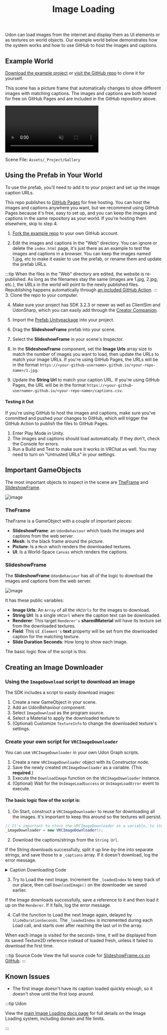 ﻿---
title: "Image Loading"
---
Udon can load images from the internet and display them as UI elements or as textures on world objects. Our example world below demonstrates how the system works and how to use GitHub to host the images and captions.

## Example World

[Download the example project](https://github.com/vrchat-community/examples-image-loading/archive/refs/heads/main.zip) or [visit the GitHub repo](https://github.com/vrchat-community/examples-image-loading) to clone it for yourself.

This scene has a picture frame that automatically changes to show different images with matching captions. The images and captions are both hosted for free on GitHub Pages and are included in the GitHub repository above.

<video loop="loop" autoplay="autoplay" muted>
  <source src="/creators.vrchat.com/images/worlds/image-loader.mp4" type="video/mp4" />
    Your browser does not support the video tag.
</video>

Scene File: `Assets/_Project/Gallery`

## Using the Prefab in Your World

To use the prefab, you'll need to add it to your project and set up the image caption URLs.

This repo publishes to [GitHub Pages](https://pages.github.com/) for free hosting. You can host the images and captions anywhere you want, but we recommend using GitHub Pages because it's free, easy to set up, and you can keep the images and captions in the same repository as your world. If you're hosting them elsewhere, skip to step 4.

1. [Fork the example repo](https://github.com/vrchat-community/examples-image-loading/fork) to your own GitHub account.

2. Edit the images and captions in the "Web" directory. You can ignore or delete the `index.html` page, it's just there as an example to test the images and captions in a browser. You can keep the images named 1.jpg, etc to make it easier to use the prefab, or rename them and update the prefab URLs. 

:::tip
When the files in the "Web" directory are edited, the website is re-published. As long as the filenames stay the same (images are 1.jpg, 2.jpg, etc.), the URLs in the world will point to the newly published files. Republishing happens automatically through [an included GitHub Action](https://github.com/vrchat-community/examples-image-loading/actions/workflows/static.yml).
:::
3. Clone the repo to your computer.

4. Make sure your project has SDK 3.2.3 or newer as well as ClientSim and UdonSharp, which you can easily add through the [Creator Companion](https://vcc.docs.vrchat.com/).

5. Import the [Prefab Unitypackage](https://github.com/vrchat-community/examples-image-loading/releases/download/0.2.0/SlideshowFrame.unitypackage) into your project.

6. Drag the **SlideshowFrame** prefab into your scene.

7. Select the **SlideshowFrame** in your scene's Inspector.

8. In the **SlideshowFrame** component, set the **Image Urls** array size to match the number of images you want to load, then update the URLs to match your image URLs. If you're using GitHub Pages, the URLs will be in the format `https://<your-github-username>.github.io/<your-repo-name>/1.jpg`.

9. Update the **String Url** to match your caption URL. If you're using GitHub Pages, the URL will be in the format `https://<your-github-username>.github.io/<your-repo-name>/captions.csv`.

#### Testing it Out

If you're using GitHub to host the images and captions, make sure you've committed and pushed your changes to GitHub, which will trigger the GitHub Action to publish the files to GitHub Pages.

1. Enter Play Mode in Unity.
2. The images and captions should load automatically. If they don't, check the Console for errors.
3. Run a Build and Test to make sure it works in VRChat as well. You may need to turn on "Untrusted URLs" in your settings.

## Important GameObjects

The most important objects to inspect in the scene are [TheFrame](#theframe) and [SlideshowFrame](#slideshowframe). 


![image](https://user-images.githubusercontent.com/737888/219288603-2fc2753b-27a1-4f61-ad22-a51df527907d.png)

### TheFrame

TheFrame is a GameObject with a couple of important pieces:
* **SlideshowFrame**: an `UdonBehaviour` which loads the images and captions from the web server.
* **Mesh**: Is the black frame around the picture.
* **Picture**: Is a `Mesh` which renders the downloaded textures.
* **UI**: Is a World-Space `Canvas` which renders the captions.

### SlideshowFrame

The **SlideshowFrame** `UdonBehaviour` has all of the logic to download the images and captions from the web server.

![image](https://user-images.githubusercontent.com/737888/219288738-ace09705-18d4-4f8e-bb45-792ff662bf7b.png)

It has these public variables:
* **Image Urls**: An `Array` of all the `VRCUrls` for the images to download.
* **String Url**: Is a single `VRCUrl` where the caption text can be downloaded.
* **Renderer**: This target `Renderer's` **sharedMaterial** will have its texture set from the downloaded textures.
* **Field**: This `UI Element's` **text** property will be set from the downloaded caption for the matching texture.
* **Slide Duration Seconds**: How long to show each image.

The basic logic flow of the script is this:

## Creating an Image Downloader

### Using the `ImageDownload` script to download an image

The SDK includes a script to easily download images:

1. Create a new GameObject in your scene.
2. Add an UdonBehaviour component.
3. Select `ImageDownload` as the program source.
4. Select a Material to apply the downloaded texture to
5. (Optional) Customize `TextureInfo` to change the downloaded texture's settings. 

### Create your own script for `VRCImageDownloader`

You can use `VRCImageDownloader` in your own Udon Graph scripts.

1. Create a new `VRCImageDownloader` object with its Constructor node.
2. Save the newly created `VRCImageDownloader` as a variable. (This **required**.)
3. Execute the `DownloadImage` function on the `VRCImageDownloader` instance.
4. (Optional) Wait for the `OnImageLoadSuccess` or `OnImageLoadError` event to execute.

#### The basic logic flow of the script is:

1. On Start, construct a `VRCImageDownloader` to reuse for downloading all the images. It's important to keep this around so the textures will persist.

```csharp
// It's important to store the VRCImageDownloader as a variable, to stop it from being garbage collected!
_imageDownloader = new VRCImageDownloader();
```

2. Download the captions/strings from the `String Url`.

If the String downloads successfully, split it up line-by-line into separate strings, and save those to a `_captions` array. If it doesn't download, log the error message.

<details><summary>Caption Downloading Code</summary>
<p>

```csharp
private void Start()
{
    // To receive Image and String loading events, 'this' is casted to the type needed
    _udonEventReceiver = (IUdonEventReceiver)this;
        
    // Captions are downloaded once. On success, OnImageLoadSuccess() will be called.
    VRCStringDownloader.LoadUrl(stringUrl, _udonEventReceiver);
}

public override void OnStringLoadSuccess(IVRCStringDownload result)
{
    _captions = result.Result.Split('\n');
    UpdateCaptionText();
}

public override void OnStringLoadError(IVRCStringDownload result)
{
    Debug.LogError($"Could not load string {result.Error}");
}
```

</p>
</details>

3. Try to Load the next Image. Increment the `_loadedIndex` to keep track of our place, then call `DownloadImage()` on the downloader we saved earlier.

If the Image downloads successfully, save a reference to it and then load it up on the `Renderer`. If it fails, log the error message.

4. Call the function to Load the next Image again, delayed by `SlideDurationSeconds`. The `_loadedIndex` is incremented during each Load call, and starts over after reaching the last url in the array.

When each image is visited for the second+ time, it will be displayed from its saved Texture2D reference instead of loaded fresh, unless it failed to download the first time.

:::tip Source Code
View the full source code for [SlideshowFrame.cs on GitHub](https://github.com/vrchat-community/examples-image-loading/blob/main/Assets/_Project/Frame/SlideshowFrame.cs).
:::

## Known Issues

* The first image doesn't have its caption loaded quickly enough, so it doesn't show until the first loop around.

:::tip Udon

View the [main Image Loading docs page](/creators.vrchat.com/worlds/udon/image-loading) for full details on the Image Loading system, including domain and file limits.

:::
